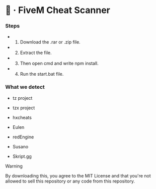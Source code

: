 # 🚀 · FiveM Cheat Scanner

### **Steps**

- 1. Download the .rar or .zip file.

- 2. Extract the file.

- 3. Then open cmd and write npm install.

- 4. Run the start.bat file.


### **What we detect**

- tz project

- tzx project

- hxcheats

- Eulen

- redEngine

- Susano

- Skript.gg




> [!WARNING]
> By downloading this, you agree to the MIT License and that you're not allowed to sell this repository or any code from this repository.
